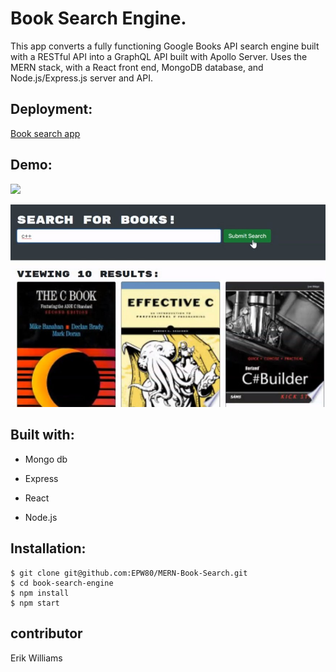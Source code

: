 # Book Search Engine.

This app converts a fully functioning Google Books API search engine built with a RESTful API into a GraphQL API built with Apollo Server. Uses the MERN stack, with a React front end, MongoDB database, and Node.js/Express.js server and API.

## Deployment:

[Book search app](https://warm-beach-66290.herokuapp.com/)

## Demo:

![](./client/public/demo.gif)

![](./client/public/shot.jpg)

## Built with:

- Mongo db

- Express

- React

- Node.js

## Installation:

```
$ git clone git@github.com:EPW80/MERN-Book-Search.git
$ cd book-search-engine
$ npm install
$ npm start
```

## contributor

Erik Williams
